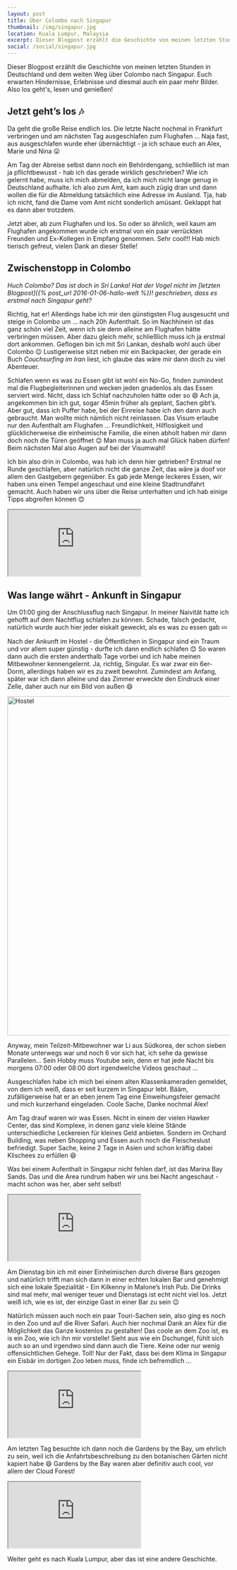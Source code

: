 ```yaml
---
layout: post
title: Über Colombo nach Singapur
thumbnail: /img/singapur.jpg
location: Kuala Lumpur, Malaysia
excerpt: Dieser Blogpost erzählt die Geschichte von meinen letzten Stunden in Deutschland und dem weiten Weg über Colombo nach Singapur. Euch erwarten Hindernisse, Erlebnisse und diesmal auch ein paar mehr Bilder. Also los geht's, lesen und genießen!
social: /social/singapur.jpg
---
```


Dieser Blogpost erzählt die Geschichte von meinen letzten Stunden in Deutschland und dem weiten Weg über Colombo nach Singapur. Euch erwarten Hindernisse, Erlebnisse und diesmal auch ein paar mehr Bilder. Also los geht's, lesen und genießen!

## Jetzt geht’s los :notes:
Da geht die große Reise endlich los. Die letzte Nacht nochmal in Frankfurt verbringen und am nächsten Tag ausgeschlafen zum Flughafen … Naja fast, aus ausgeschlafen wurde eher übernächtigt - ja ich schaue euch an Alex, Marie und Nina :stuck_out_tongue:

Am Tag der Abreise selbst dann noch ein Behördengang, schließlich ist man ja pflichtbewusst - hab ich das gerade wirklich geschrieben? Wie ich gelernt habe, muss ich mich abmelden, da ich mich nicht lange genug in Deutschland aufhalte. Ich also zum Amt, kam auch zügig dran und dann wollen die für die Abmeldung tatsächlich eine Adresse im Ausland. Tja, hab ich nicht, fand die Dame vom Amt nicht sonderlich amüsant. Geklappt hat es dann aber trotzdem.

Jetzt aber, ab zum Flughafen und los. So oder so ähnlich, weil kaum am Flughafen angekommen wurde ich erstmal von ein paar verrückten Freunden und Ex-Kollegen in Empfang genommen. Sehr cool!!! Hab mich tierisch gefreut, vielen Dank an dieser Stelle!

## Zwischenstopp in Colombo
*Huch Colombo? Das ist doch in Sri Lanka! Hat der Vogel nicht im [letzten Blogpost]({% post_url 2016-01-06-hallo-welt %})! geschrieben, dass es erstmal nach Singapur geht?* 

Richtig, hat er! Allerdings habe ich mir den günstigsten Flug ausgesucht und steige in Colombo um … nach 20h Aufenthalt. So im Nachhinein ist das ganz schön viel Zeit, wenn ich sie denn alleine am Flughafen hätte verbringen müssen. Aber dazu gleich mehr, schließlich muss ich ja erstmal dort ankommen. Geflogen bin ich mit Sri Lankan, deshalb wohl auch über Colombo :wink:
Lustigerweise sitzt neben mir ein Backpacker, der gerade ein Buch *Couchsurfing im Iran* liest, ich glaube das wäre mir dann doch zu viel Abenteuer.

Schlafen wenn es was zu Essen gibt ist wohl ein No-Go, finden zumindest mal die Flugbegleiterinnen und wecken jeden gnadenlos als das Essen serviert wird. Nicht, dass ich Schlaf nachzuholen hätte oder so :smile: Ach ja, angekommen bin ich gut, sogar 45min früher als geplant, Sachen gibt’s. Aber gut, dass ich Puffer habe, bei der Einreise habe ich den dann auch gebraucht. Man wollte mich nämlich nicht reinlassen. Das Visum erlaube nur den Aufenthalt am Flughafen … Freundlichkeit, Hilflosigkeit und glücklicherweise die einheimische Familie, die einen abholt haben mir dann doch noch die Türen geöffnet :relieved: Man muss ja auch mal Glück haben dürfen! Beim nächsten Mal also Augen auf bei der Visumwahl!

Ich bin also drin in Colombo, was hab ich denn hier getrieben? Erstmal ne Runde geschlafen, aber natürlich nicht die ganze Zeit, das wäre ja doof vor allem den Gastgebern gegenüber. Es gab jede Menge leckeres Essen, wir haben uns einen Tempel angeschaut und eine kleine Stadtrundfahrt gemacht. Auch haben wir uns über die Reise unterhalten und ich hab einige Tipps abgreifen können :blush:

<div class="embed-responsive embed-responsive-4by3">
  <iframe class="embed-responsive-item" src="https://www.flickr.com/photos/137810363@N07/sets/72157663720719425/player/"></iframe>
</div>

## Was lange währt - Ankunft in Singapur
Um 01:00 ging der Anschlussflug nach Singapur. In meiner Naivität hatte ich gehofft auf dem Nachtflug schlafen zu können. Schade, falsch gedacht, natürlich wurde auch hier jeder eiskalt geweckt, als es was zu essen gab :zzz:

Nach der Ankunft im Hostel - die Öffentlichen in Singapur sind ein Traum und vor allem super günstig - durfte ich dann endlich schlafen :blush: So waren dann auch die ersten anderthalb Tage vorbei und ich habe meinen Mitbewohner kennengelernt. Ja, richtig, Singular. Es war zwar ein 6er-Dorm, allerdings haben wir es zu zweit bewohnt. Zumindest am Anfang, später war ich dann alleine und das Zimmer erweckte den Eindruck einer Zelle, daher auch nur ein Bild von außen :smile:

<a data-flickr-embed="true"  href="https://www.flickr.com/photos/137810363@N07/23850683624/in/dateposted-public/" title="Hostel"><img src="https://farm2.staticflickr.com/1533/23850683624_f6d5416e9a_b.jpg" width="1024" height="768" alt="Hostel"></a>

Anyway, mein Teilzeit-Mitbewohner war Li aus Südkorea, der schon sieben Monate unterwegs war und noch 6 vor sich hat, ich sehe da gewisse Parallelen… Sein Hobby muss Youtube sein, denn er hat jede Nacht bis morgens 07:00 oder 08:00 dort irgendwelche Videos geschaut …

Ausgeschlafen habe ich mich bei einem alten Klassenkameraden gemeldet, von dem ich weiß, dass er seit kurzem in Singapur lebt. Bääm, zufälligerweise hat er an eben jenem Tag eine Einweihungsfeier gemacht und mich kurzerhand eingeladen. Coole Sache, Danke nochmal Alex!

Am Tag drauf waren wir was Essen. Nicht in einem der vielen Hawker Center, das sind Komplexe, in denen ganz viele kleine Stände unterschiedliche Leckereien für kleines Geld anbieten. Sondern im Orchard Building, was neben Shopping und Essen auch noch die Fleischeslust befriedigt. Super Sache, keine 2 Tage in Asien und schon kräftig dabei Klischees zu erfüllen :smile:

Was bei einem Aufenthalt in Singapur nicht fehlen darf, ist das Marina Bay Sands. Das und die Area rundrum haben wir uns bei Nacht angeschaut - macht schon was her, aber seht selbst!

<div class="embed-responsive embed-responsive-4by3">
  <iframe class="embed-responsive-item" src="https://www.flickr.com/photos/137810363@N07/albums/72157663649205826/player/"></iframe>
</div>

Am Dienstag bin ich mit einer Einheimischen durch diverse Bars gezogen und natürlich trifft man sich dann in einer echten lokalen Bar und genehmigt sich eine lokale Spezialität - Ein Kilkenny in Malone’s Irish Pub. Die Drinks sind mal mehr, mal weniger teuer und Dienstags ist echt nicht viel los. Jetzt weiß ich, wie es ist, der einzige Gast in einer Bar zu sein :wink:

Natürlich müssen auch noch ein paar Touri-Sachen sein, also ging es noch in den Zoo und auf die River Safari. Auch hier nochmal Dank an Alex für die Möglichkeit das Ganze kostenlos zu gestalten! Das coole an dem Zoo ist, es is ein Zoo, wie ich ihn mir vorstelle! Sieht aus wie ein Dschungel, fühlt sich auch so an und irgendwo sind dann auch die Tiere. Keine oder nur wenig offensichtlichen Gehege. Toll! Nur der Fakt, dass bei dem Klima in Singapur ein Eisbär im dortigen Zoo leben muss, finde ich befremdlich …

<div class="embed-responsive embed-responsive-4by3">
  <iframe class="embed-responsive-item" src="https://www.flickr.com/photos/137810363@N07/albums/72157663009599729/player/"></iframe>
</div>

Am letzten Tag besuchte ich dann noch die Gardens by the Bay, um ehrlich zu sein, weil ich die Anfahrtsbeschreibung zu den botanischen Gärten nicht kapiert habe :smile: Gardens by the Bay waren aber definitiv auch cool, vor allem der Cloud Forest!

<div class="embed-responsive embed-responsive-4by3">
  <iframe class="embed-responsive-item" src="https://www.flickr.com/photos/137810363@N07/albums/72157663131800700/player/"></iframe>
</div>

Weiter geht es nach Kuala Lumpur, aber das ist eine andere Geschichte.